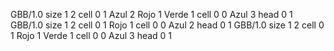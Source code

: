 <gs-board> GBB/1.0
size 1 2
cell 0 1 Azul 2 Rojo 1 Verde 1 
cell 0 0 Azul 3 
head 0 1
 </gs-board>
<gs-board> GBB/1.0
size 1 2
cell 0 1 Rojo 1 
cell 0 0 Azul 2 
head 0 1
 </gs-board>
<gs-board> GBB/1.0
size 1 2
cell 0 1 Rojo 1 Verde 1 
cell 0 0 Azul 3 
head 0 1
 </gs-board>